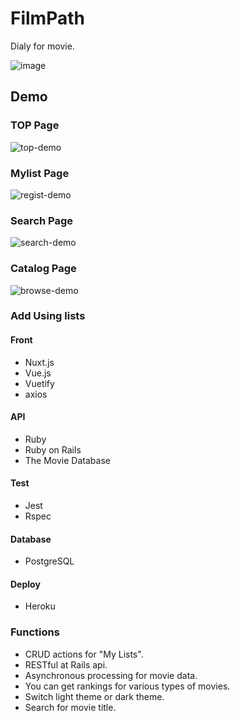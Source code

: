 # FilmPath
Dialy for movie.

![image](https://user-images.githubusercontent.com/75968942/120345980-ee157a00-c335-11eb-89f4-b2ef81639c32.png)
## Demo
### TOP Page
![top-demo](https://user-images.githubusercontent.com/75968942/120912795-1eaa3a80-c6cd-11eb-9173-9e1986519d32.gif)

### Mylist Page
![regist-demo](https://user-images.githubusercontent.com/75968942/120912807-51543300-c6cd-11eb-81ac-73554a4c9eac.gif)

### Search Page
![search-demo](https://user-images.githubusercontent.com/75968942/120912816-64ff9980-c6cd-11eb-9e9b-09ea7f9b24db.gif)

### Catalog Page
![browse-demo](https://user-images.githubusercontent.com/75968942/120912698-7b592580-c6cc-11eb-8882-677bbaf85b2f.gif)


### Add Using lists
#### Front
- Nuxt.js
- Vue.js
- Vuetify
- axios
#### API
- Ruby
- Ruby on Rails
- The Movie Database
#### Test
- Jest
- Rspec
#### Database
- PostgreSQL
#### Deploy
- Heroku

### Functions
- CRUD actions for "My Lists".
- RESTful at Rails api.
- Asynchronous processing for movie data.
- You can get rankings for various types of movies.
- Switch light theme or dark theme.
- Search for movie title.
